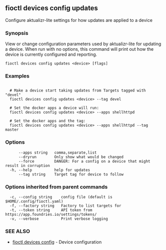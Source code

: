 ## fioctl devices config updates

Configure aktualizr-lite settings for how updates are applied to a device

### Synopsis

View or change configuration parameters used by aktualizr-lite for updating a device.
When run with no options, this command will print out how the device is
currently configured and reporting.

```
fioctl devices config updates <device> [flags]
```

### Examples

```

  # Make a device start taking updates from Targets tagged with "devel"
  fioctl devices config updates <device> --tag devel

  # Set the docker apps a device will run:
  fioctl devices config updates <device> --apps shellhttpd

  # Set the docker apps and the tag:
  fioctl devices config updates <device> --apps shellhttpd --tag master

```

### Options

```
      --apps string   comma,separate,list
      --dryrun        Only show what would be changed
      --force         DANGER: For a config on a device that might result in corruption
  -h, --help          help for updates
      --tag string    Target tag for device to follow
```

### Options inherited from parent commands

```
  -c, --config string    config file (default is $HOME/.config/fioctl.yaml)
  -f, --factory string   Factory to list targets for
  -t, --token string     API token from https://app.foundries.io/settings/tokens/
  -v, --verbose          Print verbose logging
```

### SEE ALSO

* [fioctl devices config](fioctl_devices_config.md)	 - Device configuration

